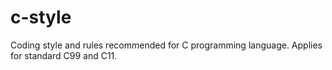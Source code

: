 # c-style
Coding style and rules recommended for C programming language. Applies for standard C99 and C11.
